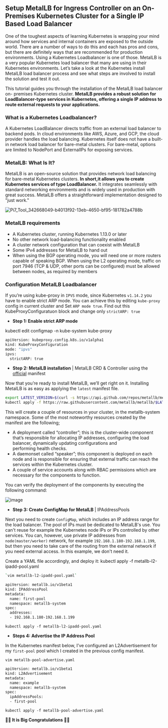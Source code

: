## Setup MetalLB for Ingress Controller on an On-Premises Kubernetes Cluster for a Single IP Based Load Balancer


One of the toughest aspects of learning Kubernetes is wrapping your mind around how services and internal containers are exposed to the outside world. There are a number of ways to do this and each has pros and cons, but there are definitely ways that are recommended for production environments. Using a Kubernetes Loadbalancer is one of those. MetalLB is a very popular Kubernetes load balancer that many are using in their Kubernetes environments. Let’s take a look at the Kubernetes install MetalLB load balancer process and see what steps are involved to install the solution and test it out.

This tutorial guides you through the installation of the MetalLB load balancer on- premises Kubernetes cluster. **MetalLB provides a robust solution for LoadBalancer-type services in Kubernetes, offering a single IP address to route external requests to your applications.**

### What is a Kubernetes Loadbalancer?

A Kubernetes LoadBalancer directs traffic from an external load balancer to backend pods. In cloud environments like AWS, Azure, and GCP, the cloud provider handles the load balancing. Kubernetes itself does not have a built-in network load balancer for bare-metal clusters. For bare-metal, options are limited to NodePort and ExternalIPs for exposing services.

### MetalLB: What Is It?

MetalLB is an open-source solution that provides network load balancing for bare-metal Kubernetes clusters. **In short,it allows you to create Kubernetes services of type LoadBalancer.** It integrates seamlessly with standard networking environments and is widely used in production with great success. MetalLB offers a straightforward implementation designed to "just work."

![Pi7_Tool_342668049-b4013f92-13eb-4650-bf95-181782a4788b](https://github.com/saifulislam88/kubernetes/assets/68442870/be85c5e3-0e95-4ab9-af65-9309f41a009b)





### MetalLB requirements

- A Kubernetes cluster, running Kubernetes 1.13.0 or later
- No other network load-balancing functionality enabled
- A cluster network configuration that can coexist with MetalLB
- Some IPv4 addresses for MetalLB to hand out
- When using the BGP operating mode, you will need one or more routers capable of speaking BGP. When using the L2 operating mode, traffic on port 7946 (TCP & UDP, other ports can be configured) must be allowed between nodes, as required by members


### Configuration MetalLB Loadbalancer

If you’re using kube-proxy in `IPVS` mode, since Kubernetes `v1.14.2` you have to enable strict ARP mode. You can achieve this by editing `kube-proxy` config in current cluster and Set `ARP mode true`. Find out this KubeProxyConfiguratuon block and change only `strictARP: true`

- **Step 1: Enable strict ARP mode**

kubectl edit configmap -n kube-system kube-proxy
```sh
apiVersion: kubeproxy.config.k8s.io/v1alpha1
kind: KubeProxyConfiguration
mode: "ipvs"
ipvs:
  strictARP: true
```
- **Step 2: MetalLB installation** | MetalLB CRD & Controller using the [official](https://metallb.universe.tf/installation/) manifest


Now that you’re ready to install MetalLB, we’ll get right on it. Installing MetalLB is as easy as applying the `latest` manifest file.

```sh
export LATEST_VERSION=$(curl -s https://api.github.com/repos/metallb/metallb/releases/latest | grep \"tag_name\" | cut -d : -f 2,3 | tr -d \" | tr -d , | tr -d " ")
kubectl apply -f https://raw.githubusercontent.com/metallb/metallb/$LATEST_VERSION/config/manifests/metallb-native.yaml
```

This will create a couple of resources in your cluster, in the metallb-system namespace. Some of the most noteworthy resources created by the manifest are the following;
  - A deployment called “controller”; this is the cluster-wide component that’s responsible for allocating IP addresses, configuring the load balancer, dynamically updating configurations and   
    performing health checks.
  - A daemonset called “speaker”; this component is deployed on each node and is responsible for ensuring that external traffic can reach the services within the Kubernetes cluster.
  - A couple of service accounts along with RBAC permissions which are necessary for the components to function.

You can verify the deployment of the components by executing the following command:

![image](https://github.com/saifulislam88/kubernetes/assets/68442870/1bb8db7f-89b3-4d60-bd5c-e6efcfd6d762)




- **Step 3: Create ConfigMap for MetalLB** | IPAddressPools

Next you need to create `ConfigMap`, which includes an IP address range for the load balancer. The pool of IPs must be dedicated to MetalLB's use. You can't reuse for example the Kubernetes node IPs or IPs controlled by other services. You can, however, use private IP addresses from `node(master/worker)` network, for example `192.168.1.180-192.168.1.199`, but then you need to take care of the routing from the external network if you need external access. In this example, we don't need it.

Create a YAML file accordingly, and deploy it: kubectl apply -f metallb-l2-ipadd-pool.yaml

```sh
`vim metallb-l2-ipadd-pool.yaml`

apiVersion: metallb.io/v1beta1
kind: IPAddressPool
metadata:
  name: first-pool
  namespace: metallb-system
spec:
  addresses:
  - 192.168.1.180-192.168.1.199
```
`kubectl apply -f metallb-l2-ipadd-pool.yaml`

- **Steps 4: Advertise the IP Address Pool**

In the Kubernetes manifest below, I’ve configured an L2Advertisement for my `first-pool` pool which I created in the previous config manifest.

`vim metallb-pool-advertise.yaml`

```sh
apiVersion: metallb.io/v1beta1
kind: L2Advertisement
metadata:
  name: example
  namespace: metallb-system
spec:
  ipAddressPools:
  - first-pool
```
`kubectl apply -f metallb-pool-advertise.yaml`


**🎉🙌 It is Big Congratulations 🎉🙌**
